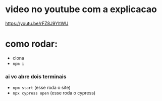 # video no youtube com a explicacao
https://youtu.be/rFZ8J9YltWU

# como rodar:
- clona
- ```npm i```

### ai vc abre dois terminais
- ```npm start``` (esse roda o site)
- ```npx cypress open``` (esse roda o cypress)